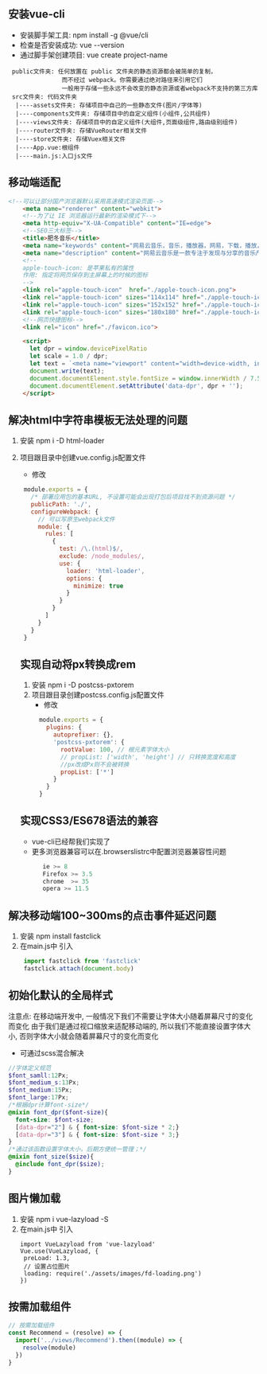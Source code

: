 ## 安装vue-cli

* 安装脚手架工具: npm install -g @vue/cli
* 检查是否安装成功: vue --version
* 通过脚手架创建项目: vue create project-name

```node_modules文件夹: 存储了依赖的相关的包
 public文件夹: 任何放置在 public 文件夹的静态资源都会被简单的复制，
               而不经过 webpack。你需要通过绝对路径来引用它们
               一般用于存储一些永远不会改变的静态资源或者webpack不支持的第三方库
 src文件夹: 代码文件夹
  |----assets文件夹: 存储项目中自己的一些静态文件(图片/字体等)
  |----components文件夹: 存储项目中的自定义组件(小组件,公共组件)
  |----views文件夹: 存储项目中的自定义组件(大组件,页面级组件,路由级别组件)
  |----router文件夹: 存储VueRouter相关文件
  |----store文件夹: 存储Vuex相关文件
  |----App.vue:根组件
  |----main.js:入口js文件
```

## 移动端适配
```html
<!--可以让部分国产浏览器默认采用高速模式渲染页面-->
    <meta name="renderer" content="webkit">
    <!--为了让 IE 浏览器运行最新的渲染模式下-->
    <meta http-equiv="X-UA-Compatible" content="IE=edge">
    <!--SEO三大标签-->
    <title>肥冬音乐</title>
    <meta name="keywords" content="网易云音乐，音乐，播放器，网易，下载，播放，DJ，免费，明星，精选，歌单，识别音乐，收藏，分享音乐，音乐互动，高音质，320K，音乐社交，官网，移动站，music.163.com">
    <meta name="description" content="网易云音乐是一款专注于发现与分享的音乐产品，依托专业音乐人、DJ、好友推荐及社交功能，为用户打造全新的音乐生活。">
    <!--
    apple-touch-icon: 是苹果私有的属性
    作用: 指定将网页保存到主屏幕上的时候的图标
    -->
    <link rel="apple-touch-icon"  href="./apple-touch-icon.png">
    <link rel="apple-touch-icon" sizes="114x114" href="./apple-touch-icon114.png">
    <link rel="apple-touch-icon" sizes="152x152" href="./apple-touch-icon152.png">
    <link rel="apple-touch-icon" sizes="180x180" href="./apple-touch-icon180.png">
    <!--网页快捷图标-->
    <link rel="icon" href="./favicon.ico">

    <script>
      let dpr = window.devicePixelRatio
      let scale = 1.0 / dpr;
      let text = `<meta name="viewport" content="width=device-width, initial-scale=${scale}, maximum-scale=${scale}, minimum-scale=${scale}, user-scalable=no">`;
      document.write(text);
      document.documentElement.style.fontSize = window.innerWidth / 7.5 + "px";
      document.documentElement.setAttribute('data-dpr', dpr + '');
    </script>
```
## 解决html中字符串模板无法处理的问题

1. 安装  npm i -D html-loader
2. 项目跟目录中创建vue.config.js配置文件
    * 修改
    ```javascript
     module.exports = {
       /* 部署应用包的基本URL, 不设置可能会出现打包后项目找不到资源问题 */
       publicPath: './',
       configureWebpack: {
         // 可以写原生webpack文件
         module: {
           rules: [
             {
               test: /\.(html)$/,
               exclude: /node_modules/,
               use: {
                 loader: 'html-loader',
                 options: {
                   minimize: true
                 }
               }
             }
           ]
         }
       }
     }
    ```
   ## 实现自动将px转换成rem
   
   1. 安装 npm i -D postcss-pxtorem
   2. 项目跟目录创建postcss.config.js配置文件
        * 修改
        ```javascript
          module.exports = {
            plugins: {
              autoprefixer: {},
              'postcss-pxtorem': {
                rootValue: 100, // 根元素字体大小
                // propList: ['width', 'height'] // 只转换宽度和高度
                //px改成Px则不会被转换
                propList: ['*']
              }
            }
          }
        ```
   
   ## 实现CSS3/ES678语法的兼容
   
   * vue-cli已经帮我们实现了
   * 更多浏览器兼容可以在.browserslistrc中配置浏览器兼容性问题
        ```javascript
           ie >= 8
           Firefox >= 3.5
           chrome  >= 35
           opera >= 11.5
        ``` 
     
## 解决移动端100~300ms的点击事件延迟问题

1. 安装  npm install fastclick
2. 在main.js中 引入
    ```javascript
     import fastclick from 'fastclick'
     fastclick.attach(document.body)
    ```

## 初始化默认的全局样式

注意点: 在移动端开发中, 一般情况下我们不需要让字体大小随着屏幕尺寸的变化而变化
       由于我们是通过视口缩放来适配移动端的, 所以我们不能直接设置字体大小, 否则字体大小就会随着屏幕尺寸的变化而变化
       
* 可通过scss混合解决
```scss
//字体定义规范
$font_samll:12Px;
$font_medium_s:13Px;
$font_medium:15Px;
$font_large:17Px;
/*根据dpr计算font-size*/
@mixin font_dpr($font-size){
  font-size: $font-size;
  [data-dpr="2"] & { font-size: $font-size * 2;}
  [data-dpr="3"] & { font-size: $font-size * 3;}
}
/*通过该函数设置字体大小，后期方便统一管理；*/
@mixin font_size($size){
  @include font_dpr($size);
}
```

## 图片懒加载

1. 安装  npm i vue-lazyload -S
2. 在main.js中 引入  
    ```
   import VueLazyload from 'vue-lazyload'
   Vue.use(VueLazyload, {
     preLoad: 1.3,
     // 设置占位图片
     loading: require('./assets/images/fd-loading.png')
   })
    ```

## 按需加载组件

```javascript
// 按需加载组件
const Recommend = (resolve) => {
  import('../views/Recommend').then((module) => {
    resolve(module)
  })
}
```
